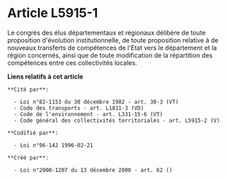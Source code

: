 # Article L5915-1

Le congrès des élus départementaux et régionaux délibère de toute proposition d'évolution institutionnelle, de toute
proposition relative à de nouveaux transferts de compétences de l'Etat vers le département et la région concernés, ainsi que
de toute modification de la répartition des compétences entre ces collectivités locales.

**Liens relatifs à cet article**

	**Cité par**:

	  - Loi n°82-1153 du 30 décembre 1982 - art. 30-3 (VT)
	  - Code des transports - art. L1811-3 (VD)
	  - Code de l'environnement - art. L331-15-6 (VT)
	  - Code général des collectivités territoriales - art. L5915-2 (V)

	**Codifié par**:

	  - Loi n°96-142 1996-02-21

	**Créé par**:

	  - Loi n°2000-1207 du 13 décembre 2000 - art. 62 ()
